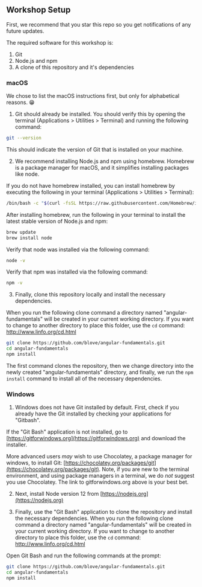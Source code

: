 

## Workshop Setup

First, we recommend that you star this repo so you get notifications of any future updates.

The required software for this workshop is:
1. Git
2. Node.js and npm
3. A clone of this repository and it's dependencies

### macOS

We chose to list the macOS instructions first, but only for alphabetical reasons. 😁

1. Git should already be installed. You should verify this by opening the terminal (Applications > Utilities > Terminal) and running the following command:

```bash
git --version
```

This should indicate the version of Git that is installed on your machine.

2. We recommend installing Node.js and npm using homebrew. Homebrew is a package manager for macOS, and it simplifies installing packages like node.

If you do not have homebrew installed, you can install homebrew by executing the following in your terminal (Applications > Utilities > Terminal):

```bash
/bin/bash -c "$(curl -fsSL https://raw.githubusercontent.com/Homebrew/install/master/install.sh)"
```

After installing homebrew, run the following in your terminal to install the latest stable version of Node.js and npm:

```bash
brew update
brew install node
```

Verify that node was installed via the following command:

```bash
node -v
```

Verify that npm was installed via the following command:

```bash
npm -v
```

3. Finally, clone this repository locally and install the necessary dependencies.

When you run the following clone command a directory named "angular-fundamentals" will be created in your current working directory. If you want to change to another directory to place this folder, use the `cd` command: http://www.linfo.org/cd.html

```bash
git clone https://github.com/blove/angular-fundamentals.git
cd angular-fundamentals
npm install
```

The first command clones the repository, then we change directory into the newly created "angular-fundamentals" directory, and finally, we run the `npm install` command to install all of the necessary dependencies.

### Windows

1. Windows does not have Git installed by default. First, check if you already have the Git installed by checking your applications for "Gitbash".

If the "Git Bash" application is not installed, go to [https://gitforwindows.org](https://gitforwindows.org) and download the installer.

More advanced users _may_ wish to use Chocolatey, a package manager for windows, to install Git: [https://chocolatey.org/packages/git](https://chocolatey.org/packages/git). Note, if you are new to the terminal environment, and using package managers in a terminal, we do _not_ suggest you use Chocolatey. The link to gitforwindows.org above is your best bet.

2. Next, install Node version 12 from [https://nodejs.org](https://nodejs.org)

3. Finally, use the "Git Bash" application to clone the repository and install the necessary dependencies. When you run the following clone command a directory named "angular-fundamentals" will be created in your current working directory. If you want to change to another directory to place this folder, use the `cd` command: http://www.linfo.org/cd.html

Open Git Bash and run the following commands at the prompt:

```bash
git clone https://github.com/blove/angular-fundamentals.git
cd angular-fundamentals
npm install
```

